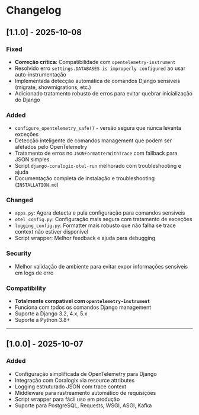 # Changelog

## [1.1.0] - 2025-10-08

### Fixed
- **Correção crítica**: Compatibilidade com `opentelemetry-instrument`
- Resolvido erro `settings.DATABASES is improperly configured` ao usar auto-instrumentação
- Implementada detecção automática de comandos Django sensíveis (migrate, showmigrations, etc.)
- Adicionado tratamento robusto de erros para evitar quebrar inicialização do Django

### Added
- `configure_opentelemetry_safe()` - versão segura que nunca levanta exceções
- Detecção inteligente de comandos management que podem ser afetados pelo OpenTelemetry
- Tratamento de erros no `JSONFormatterWithTrace` com fallback para JSON simples
- Script `django-coralogix-otel-run` melhorado com troubleshooting e ajuda
- Documentação completa de instalação e troubleshooting (`INSTALLATION.md`)

### Changed
- `apps.py`: Agora detecta e pula configuração para comandos sensíveis
- `otel_config.py`: Configuração mais segura com tratamento de exceções
- `logging_config.py`: Formatter mais robusto que não falha se trace context não estiver disponível
- Script wrapper: Melhor feedback e ajuda para debugging

### Security
- Melhor validação de ambiente para evitar expor informações sensíveis em logs de erro

### Compatibility
- **Totalmente compatível com `opentelemetry-instrument`**
- Funciona com todos os comandos Django management
- Suporte a Django 3.2, 4.x, 5.x
- Suporte a Python 3.8+

---

## [1.0.0] - 2025-10-07

### Added
- Configuração simplificada de OpenTelemetry para Django
- Integração com Coralogix via resource attributes
- Logging estruturado JSON com trace context
- Middleware para rastreamento automático de requisições
- Script wrapper para fácil uso em produção
- Suporte para PostgreSQL, Requests, WSGI, ASGI, Kafka